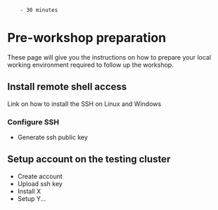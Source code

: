 
```{instructor-note}
    - 30 minutes
```

# Pre-workshop preparation

These page will give you the instructions on how to prepare your local working environment required to follow up the workshop.

## Install remote shell access

Link on how to install the SSH on Linux and Windows

### Configure SSH

* Generate ssh public key


## Setup account on the testing cluster

* Create account
* Upload ssh key
* Install X
* Setup Y...